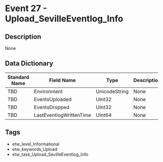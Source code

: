 # Event 27 - Upload_SevilleEventlog_Info

## Description
None

## Data Dictionary
|Standard Name|Field Name|Type|Description|Sample Value|
|---|---|---|---|---|
|TBD|Environment|UnicodeString|None|`None`|
|TBD|EventsUploaded|UInt32|None|`None`|
|TBD|EventsDropped|UInt32|None|`None`|
|TBD|LastEventlogWrittenTime|UInt64|None|`None`|

## Tags
* etw_level_Informational
* etw_keywords_Upload
* etw_task_Upload_SevilleEventlog_Info